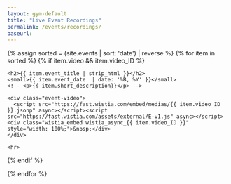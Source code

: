 ```yaml
---
layout: gym-default
title: "Live Event Recordings"
permalink: /events/recordings/
baseurl:
---
```


<div markdown = "0"> <!-- This is a hack to force the html to render -->
{% assign sorted = (site.events | sort: 'date') | reverse %}
{% for item in sorted %}
  {% if item.video && item.video_ID %}

    <h2>{{ item.event_title | strip_html }}</h2>
    <small>{{ item.event_date  | date: '%B, %Y' }}</small>
    <!-- <p>{{ item.short_description}}</p> -->

    <div class="event-video">
      <script src="https://fast.wistia.com/embed/medias/{{ item.video_ID }}.jsonp" async></script><script src="https://fast.wistia.com/assets/external/E-v1.js" async></script><div class="wistia_embed wistia_async_{{ item.video_ID }}" style="width: 100%;">&nbsp;</div>
    </div>

    <hr>
  {% endif %}

{% endfor %}
</div>
